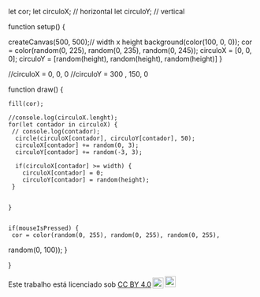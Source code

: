 let cor;
let circuloX; // horizontal
let circuloY; // vertical



function setup() {
 
  createCanvas(500, 500);// width x height
  background(color(100, 0, 0));
  cor = color(random(0, 225), random(0, 235), random(0, 245));
  circuloX = [0, 0, 0];
  circuloY = [random(height), random(height), random(height)]
 }

//circuloX = 0, 0, 0
//circuloY = 300 , 150, 0

  function draw() {
  
    fill(cor);
    
    //console.log(circuloX.lenght);
    for(let contador in circuloX) {
     // console.log(contador);
      circle(circuloX[contador], circuloY[contador], 50);
      circuloX[contador] += random(0, 3);
      circuloY[contador] += random(-3, 3); 
      
      if(circuloX[contador] >= width) {
        circuloX[contador] = 0; 
        circuloY[contador] = random(height);
     }
  
      
    }
  
      
    if(mouseIsPressed) {
     cor = color(random(0, 255), random(0, 255), random(0, 255),
random(0, 100));
    }
    
    
   }  









   <p xmlns:cc="http://creativecommons.org/ns#" >Este trabalho está licenciado sob <a href="https://creativecommons.org/licenses/by/4.0/?ref=chooser-v1" target="_blank" rel="license noopener noreferrer" style="display:inline-block;">CC BY 4.0<img style="height:22px!important;margin-left:3px;vertical-align:text-bottom ;" src="https://mirrors.creativecommons.org/presskit/icons/cc.svg?ref=chooser-v1" alt=""><img style="height:22px!important;margin-left:3px;vertical -align:texto inferior;" src="https://mirrors.creativecommons.org/presskit/icons/by.svg?ref=chooser-v1" alt=""></a></p>
